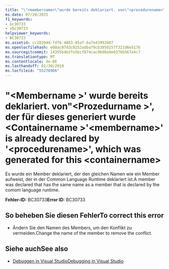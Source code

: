 ```yaml
---
title: "\"<membername>\"wurde bereits deklariert. von\"<procedurename>\", die für dieses generiert wurde <containername>"
ms.date: 07/20/2015
f1_keywords:
- bc30733
- vbc30733
helpviewer_keywords:
- BC30733
ms.assetid: cc28394d-fdf6-4883-85af-6a7e43992607
ms.openlocfilehash: e08ac07d3c0252adba79cb3950257f321d6e5176
ms.sourcegitcommit: 14355b4b2fe5bcf874cac96d0a9e6376b567e4c7
ms.translationtype: MT
ms.contentlocale: de-DE
ms.lasthandoff: 01/30/2019
ms.locfileid: "55278966"
---
```

# <a name="membername-is-already-declared-by-procedurename-which-was-generated-for-this-containername"></a><span data-ttu-id="6caef-102">"\<Membername >' wurde bereits deklariert. von"\<Prozedurname >', der für dieses generiert wurde \<Containername ></span><span class="sxs-lookup"><span data-stu-id="6caef-102">'\<membername>' is already declared by '\<procedurename>', which was generated for this \<containername></span></span>
<span data-ttu-id="6caef-103">Es wurde ein Member deklariert, der den gleichen Namen wie ein Member aufweist, der in der Common Language Runtime deklariert ist.</span><span class="sxs-lookup"><span data-stu-id="6caef-103">A member was declared that has the same name as a member that is declared by the comom language runtime.</span></span>  
  
 <span data-ttu-id="6caef-104">**Fehler-ID:** BC30733</span><span class="sxs-lookup"><span data-stu-id="6caef-104">**Error ID:** BC30733</span></span>  
  
## <a name="to-correct-this-error"></a><span data-ttu-id="6caef-105">So beheben Sie diesen Fehler</span><span class="sxs-lookup"><span data-stu-id="6caef-105">To correct this error</span></span>  
  
-   <span data-ttu-id="6caef-106">Ändern Sie den Namen des Members, um den Konflikt zu vermeiden.</span><span class="sxs-lookup"><span data-stu-id="6caef-106">Change the name of the member to remove the conflict.</span></span>  
  
## <a name="see-also"></a><span data-ttu-id="6caef-107">Siehe auch</span><span class="sxs-lookup"><span data-stu-id="6caef-107">See also</span></span>
- [<span data-ttu-id="6caef-108">Debuggen in Visual Studio</span><span class="sxs-lookup"><span data-stu-id="6caef-108">Debugging in Visual Studio</span></span>](/visualstudio/debugger/debugging-in-visual-studio)
